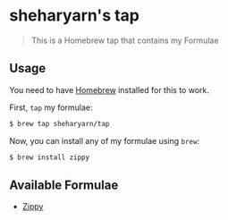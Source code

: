 sheharyarn's tap
================

> This is a Homebrew tap that contains my Formulae

## Usage

You need to have [Homebrew](http://brew.sh) installed for this to work.

First, `tap` my formulae:

```bash
$ brew tap sheharyarn/tap
```

Now, you can install any of my formulae using `brew`:

```bash 
$ brew install zippy
```


## Available Formulae

 - [Zippy](https://github.com/sheharyarn/zippy)


